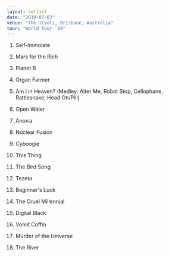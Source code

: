 ```yaml
---
layout: setlist
date: "2019-07-03"
venue: "The Tivoli, Brisbane, Australia"
tour: "World Tour `19"
---
```



 1. Self-Immolate

 2. Mars for the Rich

 3. Planet B

 4. Organ Farmer

 5. Am I in Heaven?
    (Medley: Alter Me, Robot Stop, Cellophane, Rattlesnake, Head On/Pill)

 6. Open Water

 7. Anoxia

 8. Nuclear Fusion

 9. Cyboogie

10. This Thing

11. The Bird Song

12. Tezeta

13. Beginner's Luck

14. The Cruel Millennial

15. Digital Black

16. Vomit Coffin

17. Murder of the Universe

18. The River


